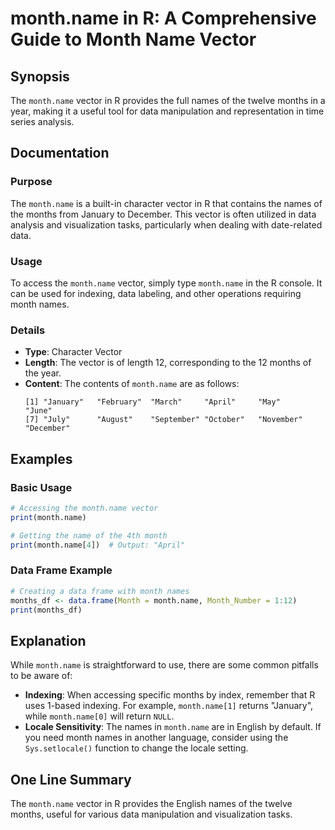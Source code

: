 <!--
Meta Description: # month.name in R: A Comprehensive Guide to Month Name Vector ## Synopsis The `month.name` vector in R provides the full names of the twelve months in...
Meta Keywords: month, name, vector, data, names
-->

# month.name in R: A Comprehensive Guide to Month Name Vector

## Synopsis
The `month.name` vector in R provides the full names of the twelve months in a year, making it a useful tool for data manipulation and representation in time series analysis.

## Documentation
### Purpose
The `month.name` is a built-in character vector in R that contains the names of the months from January to December. This vector is often utilized in data analysis and visualization tasks, particularly when dealing with date-related data.

### Usage
To access the `month.name` vector, simply type `month.name` in the R console. It can be used for indexing, data labeling, and other operations requiring month names.

### Details
- **Type**: Character Vector
- **Length**: The vector is of length 12, corresponding to the 12 months of the year.
- **Content**: The contents of `month.name` are as follows:
  ```
  [1] "January"   "February"  "March"     "April"     "May"       "June"     
  [7] "July"      "August"    "September" "October"   "November"  "December"
  ```

## Examples
### Basic Usage
```R
# Accessing the month.name vector
print(month.name)

# Getting the name of the 4th month
print(month.name[4])  # Output: "April"
```

### Data Frame Example
```R
# Creating a data frame with month names
months_df <- data.frame(Month = month.name, Month_Number = 1:12)
print(months_df)
```

## Explanation
While `month.name` is straightforward to use, there are some common pitfalls to be aware of:
- **Indexing**: When accessing specific months by index, remember that R uses 1-based indexing. For example, `month.name[1]` returns "January", while `month.name[0]` will return `NULL`.
- **Locale Sensitivity**: The names in `month.name` are in English by default. If you need month names in another language, consider using the `Sys.setlocale()` function to change the locale setting.

## One Line Summary
The `month.name` vector in R provides the English names of the twelve months, useful for various data manipulation and visualization tasks.